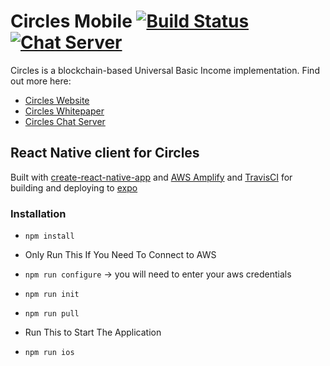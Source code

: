 # Circles Mobile [![Build Status](https://travis-ci.org/CirclesUBI/circles-mobile.svg?branch=master)](https://travis-ci.org/CirclesUBI/circles-mobile) [![Chat Server](https://chat.joincircles.net/api/v1/shield.svg?type=online&name=Circles%20Chat)](https://chat.joincircles.net)

Circles is a blockchain-based Universal Basic Income implementation. Find out more here:

- [Circles Website](http://joincircles.net)
- [Circles Whitepaper](https://github.com/CirclesUBI/docs/blob/master/Circles.md)
- [Circles Chat Server](https://chat.joincircles.net)

## React Native client for Circles

Built with [create-react-native-app](https://github.com/react-community/create-react-native-app) and [AWS Amplify](https://aws.github.io/aws-amplify/) and [TravisCI](https://travis-ci.org/) for building and deploying to [expo](https://expo.io/)

### Installation

- `npm install`

- Only Run This If You Need To Connect to AWS
- `npm run configure` -> you will need to enter your aws credentials
- `npm run init`
- `npm run pull`

- Run This to Start The Application
- `npm run ios`

